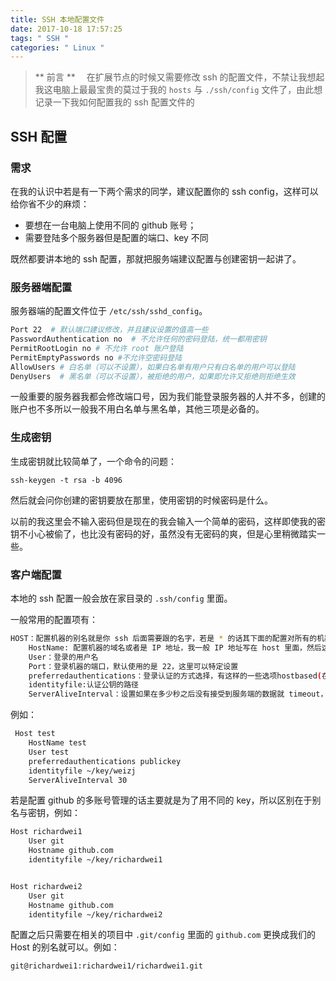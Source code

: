 ```yaml
---
title: SSH 本地配置文件
date: 2017-10-18 17:57:25
tags: " SSH "
categories: " Linux "
---
```


> ** 前言 **
　在扩展节点的时候又需要修改 ssh 的配置文件，不禁让我想起我这电脑上最最宝贵的莫过于我的 `hosts` 与 `./ssh/config` 文件了，由此想记录一下我如何配置我的 ssh 配置文件的

## SSH 配置

### 需求

在我的认识中若是有一下两个需求的同学，建议配置你的 ssh config，这样可以给你省不少的麻烦：

- 要想在一台电脑上使用不同的 github 账号；
- 需要登陆多个服务器但是配置的端口、key 不同

既然都要讲本地的 ssh 配置，那就把服务端建议配置与创建密钥一起讲了。

### 服务器端配置

服务器端的配置文件位于 `/etc/ssh/sshd_config`。

```bash
Port 22  # 默认端口建议修改，并且建议设置的值高一些
PasswordAuthentication no  # 不允许任何的密码登陆，统一都用密钥
PermitRootLogin no # 不允许 root 账户登陆
PermitEmptyPasswords no #不允许空密码登陆
AllowUsers # 白名单（可以不设置），如果白名单有用户只有白名单的用户可以登陆
DenyUsers  # 黑名单（可以不设置），被拒绝的用户，如果即允许又拒绝则拒绝生效
```

一般重要的服务器我都会修改端口号，因为我们能登录服务器的人并不多，创建的账户也不多所以一般我不用白名单与黑名单，其他三项是必备的。

### 生成密钥

生成密钥就比较简单了，一个命令的问题：

```
ssh-keygen -t rsa -b 4096
```

然后就会问你创建的密钥要放在那里，使用密钥的时候密码是什么。

以前的我这里会不输入密码但是现在的我会输入一个简单的密码，这样即使我的密钥不小心被偷了，也比没有密码的好，虽然没有无密码的爽，但是心里稍微踏实一些。

### 客户端配置

本地的 ssh 配置一般会放在家目录的 `.ssh/config` 里面。

一般常用的配置项有：

```bash
HOST：配置机器的别名就是你 ssh 后面需要跟的名字，若是 * 的话其下面的配置对所有的机器都生效
	HostName: 配置机器的域名或者是 IP 地址，我一般 IP 地址写在 host 里面，然后这里写别名
	User：登录的用户名
	Port：登录机器的端口，默认使用的是 22，这里可以特定设置
	preferredauthentications：登录认证的方式选择，有这样的一些选项hostbased(在SSH-2中考虑Rhosts存在安全漏洞，废弃了这种方式), publickey（公钥）, keyboard-interactive（交互式）, password（直接输入密码）
	identityfile:认证公钥的路径
	ServerAliveInterval：设置如果在多少秒之后没有接受到服务端的数据就 timeout，断开链接
```

例如：

```bash
 Host test
 	HostName test
	User test
 	preferredauthentications publickey
 	identityfile ~/key/weizj
 	ServerAliveInterval 30

```

若是配置 github 的多账号管理的话主要就是为了用不同的 key，所以区别在于别名与密钥，例如：

```bash
Host richardwei1
    User git
    Hostname github.com
    identityfile ~/key/richardwei1


Host richardwei2
    User git
    Hostname github.com
    identityfile ~/key/richardwei2
```

配置之后只需要在相关的项目中 `.git/config` 里面的 `github.com` 更换成我们的 Host 的别名就可以。例如：

```bash
git@richardwei1:richardwei1/richardwei1.git
```